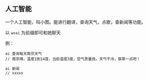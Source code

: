 ## 人工智能

一个人工智能，叫小图。能进行翻译，查询天气，点歌，查新闻等功能。

以 `wxai` 为前缀即可和她聊天

例：
```shell
ai 查询每天南京天气
// 南京晴，温度1到14度，当前温度3度，空气质量良。天气干冷，穿厚一点吧！

ai 新闻
// xxxxx
```